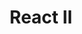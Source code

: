 ---
layout: module
title: "React II"
type: lecture
num: 18
draft: 1
start_date: 2025-03-21
slides_url: #
readings:
    - type: reading
      citation: >
        <a href="https://beta.reactjs.org/learn/thinking-in-react" target="_blank">Thinking in React</a>. Make note of the steps:<ul>
            <li>Break the UI into a component hierarchy</li>
            <li>Build a static version in React</li>
            <li>Find the minimal but complete representation of UI state (noting the difference between "props" and "state"</li>
            <li>Identify where your state should live</li>
            <li>Adding "inverse data flow"</li></ul>
      required: 1
    - type: reading
      citation: >
        <a href="https://beta.reactjs.org/learn/sharing-state-between-components" target="_blank">Sharing state between components</a>
      required: 1
    - type: reading
      citation: <a href="https://beta.reactjs.org/learn/synchronizing-with-effects" target="_blank">Synchronizing with effects</a>
    - type: reading
      citation: >
        <a href="https://beta.reactjs.org/learn/you-might-not-need-an-effect" target="_blank">You might not need an effect</a>
---